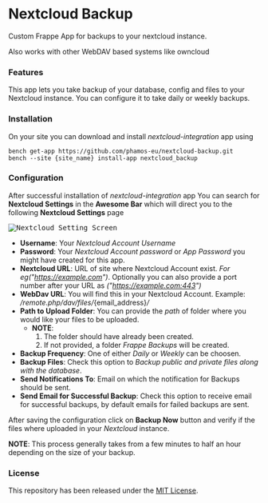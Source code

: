 # Nextcloud Backup

Custom Frappe App for backups to your nextcloud instance.

Also works with other WebDAV based systems like owncloud

### Features
This app lets you take backup of your database, config and files to your Nextcloud instance. You can configure it to take daily or weekly backups.

### Installation
On your site you can download and install *nextcloud-integration* app using

```
bench get-app https://github.com/phamos-eu/nextcloud-backup.git
bench --site {site_name} install-app nextcloud_backup
```

### Configuration

After successful installation of *nextcloud-integration* app You can search for **Nextcloud Settings** in the **Awesome Bar** which will direct you to the following **Nextcloud Settings** page

<kbd><img src=".github/nextcloud_setting_screen.png" alt="Nextcloud Setting Screen" /></kbd>

* **Username**: Your *Nextcloud Account Username*
* **Password**: Your *Nextcloud Account password* or *App Password* you might have created for this app.
* **Nextcloud URL**: URL of site where Nextcloud Account exist. *For eg("https://example.com")*.
Optionally you can also provide a port number after your URL as *("https://example.com:443")*
* **WebDav URL**: You will find this in your Nextcloud Account. Example: */remote.php/dav/files/*{email_address}*/*
* **Path to Upload Folder**: You can provide the *path* of folder where you would like your files to be uploaded.
	* **NOTE**:
		1. The folder should have already been created.
		2. If not provided, a folder *Frappe Backups* will be created.
* **Backup Frequency**: One of either *Daily* or *Weekly* can be choosen.
* **Backup Files**: Check this option to *Backup public and private files along with the database*.
* **Send Notifications To**: Email on which the notification for Backups should be sent.
* **Send Email for Successful Backup**: Check this option to receive email for successful backups, by default emails for failed backups are sent.

After saving the configuration click on **Backup Now** button and verify if the files where uploaded in your *Nextcloud* instance.

**NOTE**: This process generally takes from a few minutes to half an hour depending on the size of your backup.

### License
This repository has been released under the [MIT License](LICENSE).
